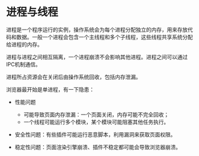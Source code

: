 # 进程与线程

进程是一个程序运行的实例，操作系统会为每个进程分配独立的内存，用来存放代码和数据。一般一个进程会包含一个主线程和多个子线程，这些线程共享系统分配给进程的内存。

进程与进程之间相互隔离，一个进程崩溃不会影响其他进程。进程之间可以通过IPC机制通信。

进程所占资源会在关闭后由操作系统回收，包括内存泄漏。

浏览器最开始是单进程，有一下隐患：

  - 性能问题
    - 可能导致页面内存泄漏：一个页面关闭，内存可能不完全回收；
    - 一个线程可能运行多个模块，某个模块可能阻塞其他任务执行。

  - 安全性问题：有些插件可能运行恶意脚本，利用漏洞来获取页面权限。

  - 稳定性问题：页面渲染引擎崩溃、插件不稳定都可能会导致浏览器崩溃。